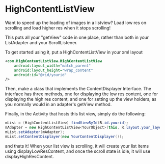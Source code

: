 HighContentListView
===================

Want to speed up the loading of images in a listview?  Load low res on scrolling and load higher res when it stops scrolling!

This puts all your "getView" code in one place, rather than both in your ListAdapter and your ScrollListener.  

To get started using it, put a HighContentListView in your xml layout

````xml
<com.HighContentListView.HighContentListView
	android:layout_width="match_parent"
	android:layout_height="wrap_content"
	android:id="@+id/yourid"
/>
````

Then, make a class that implements the ContentDisplayer Interface.  The interface has three methods, one for displaying the low res content, one for displaying the high res content, and one for setting up the view holders, as you normally would in an adapter's getView method.

Finally, in the Activity that hosts this list view, simply do the following:

````java
mList = (HighContentListView) findViewById(R.id.yourid);
mAdapter = new HighContentListView<YourObject>(this, R.layout.your_layout, mYourDataList);
mList.setAdapter(mAdapter);
mList.setContentDisplayer(new YourContentDisplayer());
````

and thats it!  When your list view is scrolling, it will create your list items using displayLowResContent, and once the scroll state is idle, it will use displayHighResContent.



